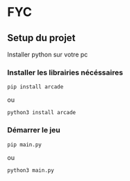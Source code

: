 # FYC

## Setup du projet

Installer python sur votre pc

### Installer les librairies nécéssaires

```
pip install arcade
```

ou

```
python3 install arcade
```

### Démarrer le jeu

```
pip main.py
```

ou

```
python3 main.py
```
